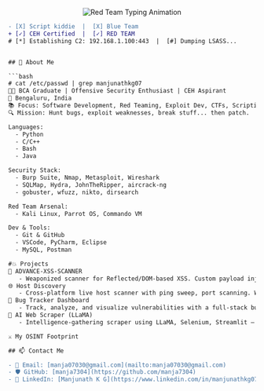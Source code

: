 <p align="center">
  <img src="https://readme-typing-svg.herokuapp.com?font=Hack&size=24&duration=2500&pause=500&color=FF0000&background=000000&center=true&vCenter=true&width=600&lines=./whoami;Manjunath+K+G;Offensive+Security;CTF+Player" alt="Red Team Typing Animation" />
</p>

```diff
- [X] Script kiddie  |  [X] Blue Team
+ [✓] CEH Certified  |  [✓] RED TEAM
# [*] Establishing C2: 192.168.1.100:443  |  [#] Dumping LSASS...


## 🧠 About Me

```bash
# cat /etc/passwd | grep manjunathkg07
👨‍💻 BCA Graduate | Offensive Security Enthusiast | CEH Aspirant
📍 Bengaluru, India
📚 Focus: Software Development, Red Teaming, Exploit Dev, CTFs, Scripting, Web Exploits, Linux & Windows PrivEsc
🔍 Mission: Hunt bugs, exploit weaknesses, break stuff... then patch.

Languages:
  - Python
  - C/C++
  - Bash
  - Java

Security Stack:
  - Burp Suite, Nmap, Metasploit, Wireshark
  - SQLMap, Hydra, JohnTheRipper, aircrack-ng
  - gobuster, wfuzz, nikto, dirsearch

Red Team Arsenal:
  - Kali Linux, Parrot OS, Commando VM

Dev & Tools:
  - Git & GitHub
  - VSCode, PyCharm, Eclipse
  - MySQL, Postman

#💥 Projects
🧬 ADVANCE-XSS-SCANNER
   - Weaponized scanner for Reflected/DOM-based XSS. Custom payload injection, automated discovery.
🌐 Host Discovery
   - Cross-platform live host scanner with ping sweep, port scanning. Windows + Linux ready.
🐞 Bug Tracker Dashboard
   - Track, analyze, and visualize vulnerabilities with a full-stack bug tracker system.
🤖 AI Web Scraper (LLaMA)
   - Intelligence-gathering scraper using LLaMA, Selenium, Streamlit – weaponized for data 

⚔️ My OSINT Footprint

## 📫 Contact Me

- 📧 Email: [manja07030@gmail.com](mailto:manja07030@gmail.com)
- 🛡️ GitHub: [manja7304](https://github.com/manja7304)
- 💼 LinkedIn: [Manjunath K G](https://www.linkedin.com/in/manjunathkg07)





